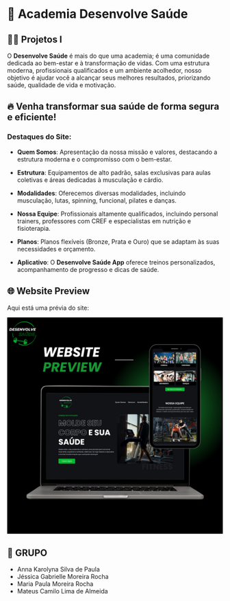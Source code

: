 # 🌟 Academia Desenvolve Saúde

## 🏋️‍♂️ Projetos I

O **Desenvolve Saúde** é mais do que uma academia; é uma comunidade dedicada ao bem-estar e à transformação de vidas. Com uma estrutura moderna, profissionais qualificados e um ambiente acolhedor, nosso objetivo é ajudar você a alcançar seus melhores resultados, priorizando saúde, qualidade de vida e motivação.

## 🔥 Venha transformar sua saúde de forma segura e eficiente!

### Destaques do Site:

- **Quem Somos**: Apresentação da nossa missão e valores, destacando a estrutura moderna e o compromisso com o bem-estar.
  
- **Estrutura**: Equipamentos de alto padrão, salas exclusivas para aulas coletivas e áreas dedicadas à musculação e cárdio.

- **Modalidades**: Oferecemos diversas modalidades, incluindo musculação, lutas, spinning, funcional, pilates e danças.

- **Nossa Equipe**: Profissionais altamente qualificados, incluindo personal trainers, professores com CREF e especialistas em nutrição e fisioterapia.

- **Planos**: Planos flexíveis (Bronze, Prata e Ouro) que se adaptam às suas necessidades e orçamento.

- **Aplicativo**: O **Desenvolve Saúde App** oferece treinos personalizados, acompanhamento de progresso e dicas de saúde.


## 🌐 Website Preview

Aqui está uma prévia do site:

![Website Preview](websitePreview.png)


## 👥 **GRUPO**
- Anna Karolyna Silva de Paula 
- Jéssica Gabrielle Moreira Rocha
- Maria Paula Moreira Rocha
- Mateus Camilo Lima de Almeida
